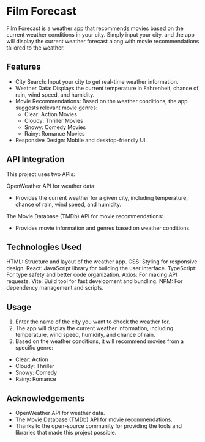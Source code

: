 # Film Forecast
Film Forecast is a weather app that recommends movies based on the current weather conditions in your city. Simply input your city, and the app will display the current weather forecast along with movie recommendations tailored to the weather.


## Features
* City Search: Input your city to get real-time weather information.
* Weather Data: Displays the current temperature in Fahrenheit, chance of rain, wind speed, and humidity.
* Movie Recommendations: Based on the weather conditions, the app suggests relevant movie genres:
    * Clear: Action Movies
    * Cloudy: Thriller Movies
    * Snowy: Comedy Movies
    * Rainy: Romance Movies
* Responsive Design: Mobile and desktop-friendly UI.

## API Integration
This project uses two APIs:

OpenWeather API for weather data:
  * Provides the current weather for a given city, including temperature, chance of rain, wind speed, and humidity.

The Movie Database (TMDb) API for movie recommendations:
  * Provides movie information and genres based on weather conditions.

## Technologies Used
HTML: Structure and layout of the weather app.
CSS: Styling for responsive design.
React: JavaScript library for building the user interface.
TypeScript: For type safety and better code organization.
Axios: For making API requests.
Vite: Build tool for fast development and bundling.
NPM: For dependency management and scripts.  

## Usage
1. Enter the name of the city you want to check the weather for.
2. The app will display the current weather information, including temperature, wind speed, humidity, and chance of rain.
3. Based on the weather conditions, it will recommend movies from a specific genre:
  * Clear: Action
  * Cloudy: Thriller
  * Snowy: Comedy
  * Rainy: Romance

## Acknowledgements
* OpenWeather API for weather data.
* The Movie Database (TMDb) API for movie recommendations.
* Thanks to the open-source community for providing the tools and libraries that made this project possible.
